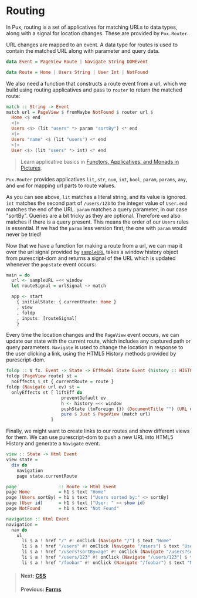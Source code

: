 # Routing

In Pux, routing is a set of applicatives for matching URLs to data types, along
with a signal for location changes. These are provided by `Pux.Router`.

URL changes are mapped to an event. A data type for routes is used
to contain the matched URL along with parameter and query data.

```purescript
data Event = PageView Route | Navigate String DOMEvent

data Route = Home | Users String | User Int | NotFound
```

We also need a function that constructs a route event from a url, which we
build using routing applicatives and pass to `router` to return the
matched route:

```purescript
match :: String -> Event
match url = PageView $ fromMaybe NotFound $ router url $
  Home <$ end
  <|>
  Users <$> (lit "users" *> param "sortBy") <* end
  <|>
  Users "name" <$ (lit "users") <* end
  <|>
  User <$> (lit "users" *> int) <* end
```

> Learn applicative basics in
> [Functors, Applicatives, and Monads in Pictures](http://adit.io/posts/2013-04-17-functors,_applicatives,_and_monads_in_pictures.html#monads).

`Pux.Router` provides applicatives `lit`, `str`, `num`, `int`, `bool`, `param`,
`params`, `any`, and `end` for mapping url parts to route values.

As you can see above, `lit` matches a literal string, and its value is ignored.
`int` matches the second part of `/users/123` to the integer value of `User`.
`end` matches the end of the URL. `param` matches a query parameter, in our case
"sortBy". Queries are a bit tricky as they are optional. Therefore `end` also
matches if there is a query present. This means the order of our `Users` rules
is essential. If we had the `param` less version first, the one with `param`
would never be tried!

Now that we have a function for making a route from a url, we can map it over
the url signal provided by
[`sampleURL`](https://pursuit.purescript.org/packages/purescript-pux/9.0.0/docs/Pux.DOM.History#v:sampleURL)
takes a window history object from purescript-dom and returns a signal of the
URL which is updated whenever the `popstate` event occurs:

```purescript
main = do
  url <- sampleURL =<< window
  let routeSignal = urlSignal ~> match

  app <- start
    { initialState: { currentRoute: Home }
    , view
    , foldp
    , inputs: [routeSignal]
    }
```

Every time the location changes and the `PageView` event occurs, we can update
our state with the current route, which includes any captured path or query
parameters. `Navigate` is used to change the location in response to the user
clicking a link, using the HTML5 History methods provided by purescript-dom.

```purescript
foldp :: ∀ fx. Event -> State -> EffModel State Event (history :: HISTORY, dom :: DOM | fx)
foldp (PageView route) st =
  noEffects $ st { currentRoute = route }
foldp (Navigate url ev) st =
  onlyEffects st [ liftEff do
                     preventDefault ev
                     h <- history =<< window
                     pushState (toForeign {}) (DocumentTitle "") (URL url) h
                     pure $ Just $ PageView (match url)
                 ]
```

Finally, we might want to create links to our routes and show different views
for them. We can use purescript-dom to push a new URL into HTML5 History and
generate a `Navigate` event.

```purescript
view :: State -> Html Event
view state =
  div do
    navigation
    page state.currentRoute

page                :: Route -> Html Event
page Home           = h1 $ text "Home"
page (Users sortBy) = h1 $ text ("Users sorted by:" <> sortBy)
page (User id)      = h1 $ text ("User: " <> show id)
page NotFound       = h1 $ text "Not Found"

navigation :: Html Event
navigation =
  nav do
    ul
      li $ a ! href "/" #! onClick (Navigate "/") $ text "Home"
      li $ a ! href "/users" #! onClick (Navigate "/users") $ text "Users"
      li $ a ! href "/users?sortBy=age" #! onClick (Navigate "/users?sortBy=age") $ text "Users sorted by age."
      li $ a ! href "/users/123" #! onClick (Navigate "/users/123") $ text "User 123"
      li $ a ! href "/foobar" #! onClick (Navigate "/foobar") $ text "Not found"
```

> #### Next: [CSS](/docs/css)
> #### Previous: [Forms](/docs/forms)
